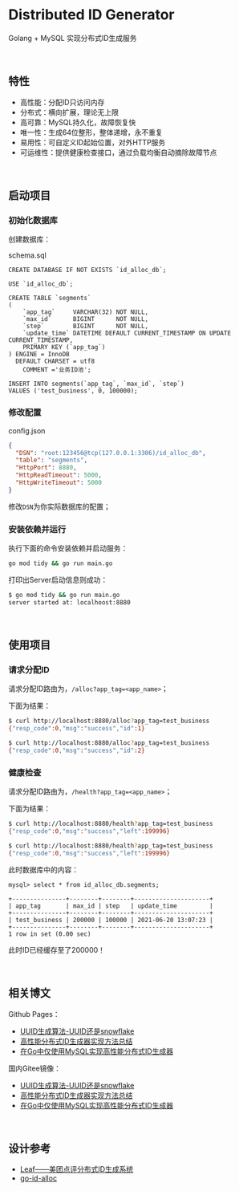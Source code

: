 # **Distributed ID Generator**

Golang + MySQL 实现分布式ID生成服务

<br/>

## **特性**

* 高性能：分配ID只访问内存
* 分布式：横向扩展，理论无上限
* 高可靠：MySQL持久化，故障恢复快
* 唯一性：生成64位整形，整体递增，永不重复
* 易用性：可自定义ID起始位置，对外HTTP服务
* 可运维性：提供健康检查接口，通过负载均衡自动摘除故障节点

<br/>

## **启动项目**

### **初始化数据库**

创建数据库：

schema.sql

```mysql
CREATE DATABASE IF NOT EXISTS `id_alloc_db`;

USE `id_alloc_db`;

CREATE TABLE `segments`
(
    `app_tag`     VARCHAR(32) NOT NULL,
    `max_id`      BIGINT      NOT NULL,
    `step`        BIGINT      NOT NULL,
    `update_time` DATETIME DEFAULT CURRENT_TIMESTAMP ON UPDATE CURRENT_TIMESTAMP,
    PRIMARY KEY (`app_tag`)
) ENGINE = InnoDB
  DEFAULT CHARSET = utf8
    COMMENT ='业务ID池';

INSERT INTO segments(`app_tag`, `max_id`, `step`)
VALUES ('test_business', 0, 100000);
```

### **修改配置**

config.json

```json
{
  "DSN": "root:123456@tcp(127.0.0.1:3306)/id_alloc_db",
  "table": "segments",
  "HttpPort": 8880,
  "HttpReadTimeout": 5000,
  "HttpWriteTimeout": 5000
}
```

修改`DSN`为你实际数据库的配置；

### **安装依赖并运行**

执行下面的命令安装依赖并启动服务：

```bash
go mod tidy && go run main.go
```

打印出Server启动信息则成功：

```bash
$ go mod tidy && go run main.go
server started at: localhoost:8880
```

<br/>

## **使用项目**

### **请求分配ID**

请求分配ID路由为，`/alloc?app_tag=<app_name>`；

下面为结果：

```bash
$ curl http://localhost:8880/alloc?app_tag=test_business
{"resp_code":0,"msg":"success","id":1}

$ curl http://localhost:8880/alloc?app_tag=test_business
{"resp_code":0,"msg":"success","id":2}
```

### **健康检查**

请求分配ID路由为，`/health?app_tag=<app_name>`；

下面为结果：

```bash
$ curl http://localhost:8880/health?app_tag=test_business
{"resp_code":0,"msg":"success","left":199996}

$ curl http://localhost:8880/health?app_tag=test_business
{"resp_code":0,"msg":"success","left":199996}
```

此时数据库中的内容：

```
mysql> select * from id_alloc_db.segments;

+---------------+--------+--------+---------------------+
| app_tag       | max_id | step   | update_time         |
+---------------+--------+--------+---------------------+
| test_business | 200000 | 100000 | 2021-06-20 13:07:23 |
+---------------+--------+--------+---------------------+
1 row in set (0.00 sec)
```

此时ID已经缓存至了200000！

<br/>

## **相关博文**

Github Pages：

-   [UUID生成算法-UUID还是snowflake](https://jasonkayzk.github.io/2020/02/09/UUID生成算法-UUID还是snowflake/)
-   [高性能分布式ID生成器实现方法总结](https://jasonkayzk.github.io/2021/06/20/高性能分布式ID生成器实现方法总结/)
-   [在Go中仅使用MySQL实现高性能分布式ID生成器](https://jasonkayzk.github.io/2021/06/20/在Go中仅使用MySQL实现高性能分布式ID生成器/)

国内Gitee镜像：

-   [UUID生成算法-UUID还是snowflake](https://jasonkay.gitee.io/2020/02/09/UUID生成算法-UUID还是snowflake/)
-   [高性能分布式ID生成器实现方法总结](https://jasonkay.gitee.io/2021/06/20/高性能分布式ID生成器实现方法总结/)
-   [在Go中仅使用MySQL实现高性能分布式ID生成器](https://jasonkay.gitee.io/2021/06/20/在Go中仅使用MySQL实现高性能分布式ID生成器/)

<br/>

## 设计参考

-   [Leaf——美团点评分布式ID生成系统](https://tech.meituan.com/MT_Leaf.html)
-   [go-id-alloc](https://github.com/owenliang/go-id-alloc)

